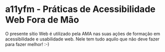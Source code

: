 # a11yfm - Práticas de Acessibilidade Web Fora de Mão

O presente sítio Web é utilizado pela AMA nas suas ações de formação em acessibilidade e usabilidade web. Nele tem tudo aquilo que não deve fazer para fazer melhor! :-)
